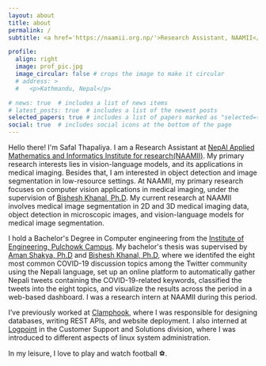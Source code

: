 ```yaml
---
layout: about
title: about
permalink: /
subtitle: <a href='https://naamii.org.np/'>Research Assistant, NAAMII</a>. Lalitpur, Nepal.

profile:
  align: right
  image: prof_pic.jpg
  image_circular: false # crops the image to make it circular
  # address: >
  #   <p>Kathmandu, Nepal</p>

# news: true  # includes a list of news items
# latest_posts: true  # includes a list of the newest posts
selected_papers: true # includes a list of papers marked as "selected={true}"
social: true  # includes social icons at the bottom of the page
---
```


Hello there! I'm Safal Thapaliya. I am a Research Assistant at [NepAl Applied Mathematics and Informatics Institute for research(NAAMII)](https://naamii.org.np/). 
My primary research interests lies in vision-language models, and its applications in medical imaging.
Besides that, I am interested in object detection and image segmentation in low-resource settings.
At NAAMII, my primary research focuses on computer vision applications in medical imaging, under the supervision of [Bishesh Khanal, Ph.D](https://bishesh.github.io/). 
My current research at NAAMII involves medical image segmentation in 2D and 3D medical imaging data, object detection in microscopic images, and vision-language models for medical image segmentation.
 

I hold a Bachelor's Degree in Computer engineering from the [Institute of Engineering, Pulchowk Campus](https://pcampus.edu.np/).
My bachelor's thesis was supervised by [Aman Shakya, Ph.D](https://lict.ioe.edu.np/profile/aman/) and [Bishesh Khanal, Ph.D](https://bishesh.github.io/), where we identifed the eight most common COVID-19 discussion topics among the Twitter community using the Nepali language, set up an online platform to automatically gather Nepali tweets containing the COVID-19-related keywords, classified the tweets into the eight topics, and visualize the results across the period in a web-based dashboard.
I was a research intern at NAAMII during this period.


I’ve previously worked at [Clamphook](https://clamphook.com/), where I was responsible for designing databases, writing REST APIs, and website deployment. 
I also interned at [Logpoint](https://www.logpoint.com/) in the Customer Support and Solutions division, where I was introduced to different aspects of linux system administration.


In my leisure, I love to play and watch football ⚽.